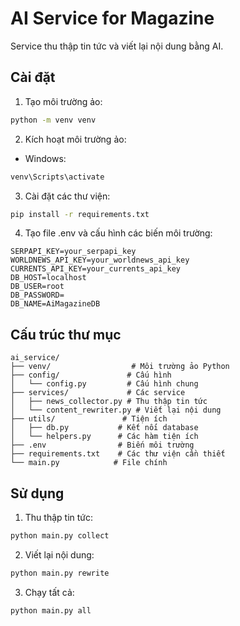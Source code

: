 # AI Service for Magazine

Service thu thập tin tức và viết lại nội dung bằng AI.

## Cài đặt

1. Tạo môi trường ảo:
```bash
python -m venv venv
```

2. Kích hoạt môi trường ảo:
- Windows:
```bash
venv\Scripts\activate
```

3. Cài đặt các thư viện:
```bash
pip install -r requirements.txt
```

4. Tạo file .env và cấu hình các biến môi trường:
```
SERPAPI_KEY=your_serpapi_key
WORLDNEWS_API_KEY=your_worldnews_api_key
CURRENTS_API_KEY=your_currents_api_key
DB_HOST=localhost
DB_USER=root
DB_PASSWORD=
DB_NAME=AiMagazineDB
```

## Cấu trúc thư mục

```
ai_service/
├── venv/                  # Môi trường ảo Python
├── config/               # Cấu hình
│   └── config.py         # Cấu hình chung
├── services/             # Các service
│   ├── news_collector.py # Thu thập tin tức
│   └── content_rewriter.py # Viết lại nội dung
├── utils/               # Tiện ích
│   ├── db.py           # Kết nối database
│   └── helpers.py      # Các hàm tiện ích
├── .env                # Biến môi trường
├── requirements.txt    # Các thư viện cần thiết
└── main.py            # File chính
```

## Sử dụng

1. Thu thập tin tức:
```bash
python main.py collect
```

2. Viết lại nội dung:
```bash
python main.py rewrite
```

3. Chạy tất cả:
```bash
python main.py all
``` 
